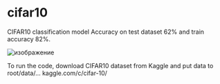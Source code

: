 # cifar10
CIFAR10 classification model
Accuracy on test dataset 62% and train accuracy 82%. 

![изображение](https://github.com/bulbingemski/cifar10/assets/65924626/a7633f1b-53c5-4abc-b2e6-58d791a5ebec)

To run the code, download CIFAR10 dataset from Kaggle and put data to root/data/...
kaggle.com/c/cifar-10/
